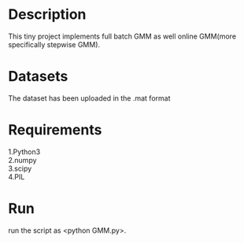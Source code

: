 # Description
This tiny project implements full batch GMM as well online GMM(more specifically stepwise GMM).
# Datasets
The dataset has been uploaded in the .mat format
# Requirements
1.Python3\
2.numpy\
3.scipy\
4.PIL
# Run
run the script as \<python GMM.py\>.
